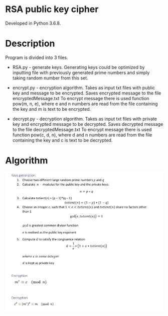 # RSA public key cipher 
Developed in Python 3.6.8.

# Description
Program is divided into 3 files.
- RSA.py - generate keys.
Generating keys could be optimized by inputting file with previously generated prime numbers and simply taking random number from this set.

- encrypt.py - encryption algorithm.
Takes as input txt files with public key and message to be encrypted.
Saves encrypted message to the file encryptedMessage.txt
To encrypt message there is used function pow(m, n, e), where e and n numbers are read from the file containing the key and m is text to be encrypted.   

- decrypt.py - decryption algorithm.
Takes as input txt files with private key and encrypted message to be decrypted.
Saves decrypted message to the file decryptedMessage.txt
To encrypt message there is used function pow(c, d, n), where d and n numbers are read from the file containing the key and c is text to be decrypted.


# Algorithm  
![00](https://github.com/Kjablonska/RSA-public-key-cipher/blob/assets/algorithm_description.png)
